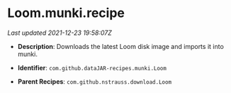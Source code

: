 # Loom.munki.recipe

_Last updated 2021-12-23 19:58:07Z_

- **Description**: Downloads the latest Loom disk image and imports it into munki.

- **Identifier**: `com.github.dataJAR-recipes.munki.Loom`

- **Parent Recipes**: `com.github.nstrauss.download.Loom`